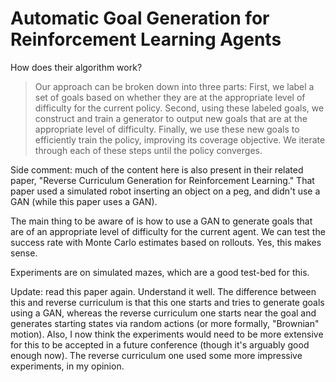# Automatic Goal Generation for Reinforcement Learning Agents

How does their algorithm work?

> Our approach can be broken down into three parts: First, we label a set of
> goals based on whether they are at the appropriate level of difficulty for the
> current policy. Second, using these labeled goals, we construct and train a
> generator to output new goals that are at the appropriate level of difficulty.
> Finally, we use these new goals to efficiently train the policy, improving its
> coverage objective. We iterate through each of these steps until the policy
> converges.

Side comment: much of the content here is also present in their related paper,
"Reverse Curriculum Generation for Reinforcement Learning." That paper used a
simulated robot inserting an object on a peg, and didn't use a GAN (while this
paper uses a GAN).

The main thing to be aware of is how to use a GAN to generate goals that are of
an appropriate level of difficulty for the current agent. We can test the
success rate with Monte Carlo estimates based on rollouts. Yes, this makes
sense.

Experiments are on simulated mazes, which are a good test-bed for this.
 
Update: read this paper again. Understand it well. The difference between this
and reverse curriculum is that this one starts and tries to generate goals using
a GAN, whereas the reverse curriculum one starts near the goal and generates
starting states via random actions (or more formally, "Brownian" motion). Also,
I now think the experiments would need to be more extensive for this to be
accepted in a future conference (though it's arguably good enough now). The
reverse curriculum one used some more impressive experiments, in my opinion.
